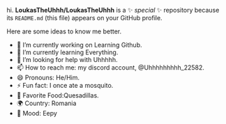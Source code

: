 hi.
**LoukasTheUhhh/LoukasTheUhhh** is a ✨ _special_ ✨ repository because its `README.md` (this file) appears on your GitHub profile.

Here are some ideas to know me better.

- 🔭 I’m currently working on Learning Github.
- 🌱 I’m currently learning Everything.
- 🤔 I’m looking for help with Uhhhhh.
- 📫 How to reach me: my discord account, @Uhhhhhhhhh_22582.
- 😄 Pronouns: He/Him.
- ⚡ Fun fact: I once ate a mosquito.
- 🍎 Favorite Food:Quesadillas.
- 🌍 Country: Romania
- 🤔 Mood: Eepy
